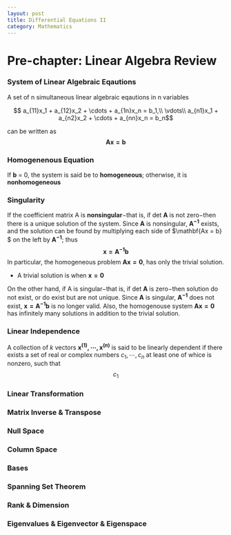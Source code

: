 ```yaml
---
layout: post
title: Differential Equations II
category: Mathematics
---
```


# Pre-chapter: Linear Algebra Review

### System of Linear Algebraic Eqautions

A set of n simultaneous linear algebraic eqautions in n variables

$$ a_{11}x_1 + a_{12}x_2 + \cdots + a_{1n}x_n = b_1,\\
\vdots\\
a_{n1}x_1 + a_{n2}x_2 + \cdots + a_{nn}x_n = b_n$$

can be written as 
$$\mathbf{Ax = b}$$

### Homogenenous Equation

If **b** = 0, the system is said be to **homogeneous**; otherwise, it is **nonhomogeneous**

### Singularity

If the coefficient matrix A is **nonsingular**$-$that is, if det $\mathbf{A}$ is not zero$-$then there is a unique solution of the system. Since $\mathbf{A}$ is nonsingular, $\mathbf{A^{-1}}$ exists, and the solution can be found by multiplying each side of $\mathbf{Ax = b} $ on the left by $\mathbf{A^{-1}}$; thus 
$$\mathbf{x = A^{-1}b}$$
In particular, the homogeneous problem $\mathbf{Ax = 0}$, has only the trivial solution.
- A trivial solution is when $\mathbf{x = 0}$

On the other hand, if A is singular$-$that is, if det $\mathbf{A}$ is zero$-$then solution do not exist, or do exist but are not unique. Since $\mathbf{A}$ is singular,  $\mathbf{A^{-1}}$ does not exist, $\mathbf{x = A^{-1}b}$ is no longer valid.
Also, the homogenouse system $\mathbf{Ax = 0}$ has infinitely many solutions in addition to the trivial solution.

### Linear Independence
A collection of $k$ vectors **$\mathbf{x}^{(1)} ,  \cdots , \mathbf{x}^{(n)}$** is said to be linearly dependent if there exists a set of real or complex numbers $c_1, \cdots , c_n$ at least one of whice is nonzero, such that 
$$ c_1 $$


### Linear Transformation

### Matrix Inverse & Transpose

### Null Space

### Column Space

### Bases

### Spanning Set Theorem

### Rank & Dimension

### Eigenvalues & Eigenvector & Eigenspace